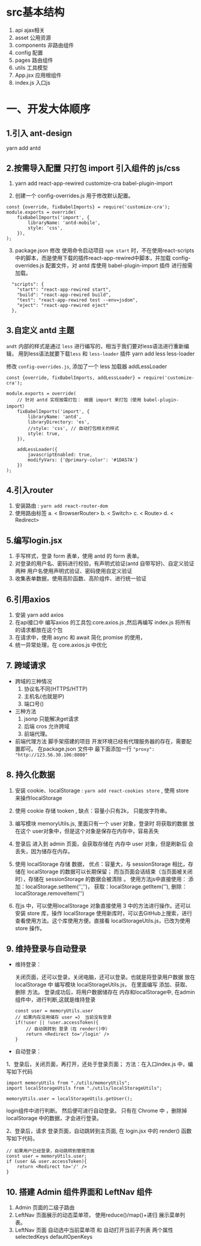 # src基本结构
1. api ajax相关
2. asset 公用资源
3. components 非路由组件
4. config 配置
5. pages 路由组件
6. utils 工具模型
7. App.jsx 应用根组件
8. index.js 入口js


# 一、开发大体顺序


## 1.引入 ant-design
yarn add antd

## 2.按需导入配置 只打包 import 引入组件的 js/css
1. yarn add react-app-rewired customize-cra babel-plugin-import

2. 创建一个 config-overrides.js 用于修改默认配置。
```
const {override, fixBabelImports} = require('customize-cra');
module.exports = override(
    fixBabelImports('import', {
        libraryName: 'antd-mobile',
        style: 'css',
    }),
);
```

3. package.json 修改
使用命令启动项目 `npm start` 时，不在使用react-scripts 中的脚本，而是使用下载的插件react-app-rewired中脚本，并加载
config-overrides.js 配置文件，对 antd 库使用 babel-plugin-import 插件 进行按需加载。
```
  "scripts": {
    "start": "react-app-rewired start",
    "build": "react-app-rewired build",
    "test": "react-app-rewired test --env=jsdom",
    "eject": "react-app-rewired eject"
  },
```

## 3.自定义 antd 主题
`andt` 内部的样式是通过 `less` 进行编写的，相当于我们要对less语法进行重新编辑，
用到less语法就要下载`less` 和 `less-loader` 插件
yarn add less less-loader

修改 `config-overrides.js`, 添加了一个 less 加载器 addLessLoader
```
const {override, fixBabelImports, addLessLoader} = require('customize-cra');

module.exports = override(
    // 针对 antd 实现按需打包： 根据 import 来打包（使用 babel-plugin-import）
    fixBabelImports('import', {
        libraryName: 'antd',
        libraryDirectory: 'es',
        //style: 'css', // 自动打包相关的样式
        style: true,
    }),

    addLessLoader({
        javascriptEnabled: true,
        modifyVars: {'@primary-color': '#1DA57A'}
    })
);
```

## 4.引入router
1. 安装路由 : `yarn add react-router-dom`
2. 使用路由标签
   a. < BrowserRouter>
   b. < Switch>
   c. < Route>
   d. < Redirect>
   
## 5.编写login.jsx 
1. 手写样式，登录 form 表单，使用 antd 的 form 表单。
2. 对登录的用户名、密码进行校验，有声明式验证(antd 自带写好)、自定义验证 两种
   用户名使用声明式验证、密码使用自定义验证
3. 收集表单数据，使用高阶函数、高阶组件、进行统一验证

## 6.引用axios
1. 安装 yarn add axios
2. 在api接口中 编写axios 的工具包:core.axios.js ,然后再编写 index.js 将所有的请求都放在这个包
3. 在请求中，使用 async 和 await 简化 promise 的使用，
4. 统一异常处理，在 core.axios.js 中优化

## 7. 跨域请求
* 跨域的三种情况 
    1. 协议名不同(HTTPS/HTTP) 
    2. 主机名(也就是IP) 
    3. 端口号()
* 三种方法 
    1. jsonp 只能解决get请求 
    2. 后端 cros 允许跨域 
    3. 前端代理。
* 前端代理方法
    脚手架搭建的项目 开发环境已经有代理服务器的存在，需要配置即可。
    在package.json 文件中 最下面添加一行 `"proxy": "http://123.56.30.106:8080"`

## 8. 持久化数据
1. 安装 cookie、localStorage : `yarn add react-cookies store` , 使用 store 来操作localStorage
2. 使用 cookie 存储 tooken , 缺点：容量小只有2k， 只能放字符串。
3. 编写模块 memoryUtils.js, 里面只有一个 user 对象，登录时 将获取的数据 放在这个 user对象中，但是这个对象是保存在内存中，容易丢失
4. 登录后 进入到 admin 页面，会获取存储在 内存中 user 对象，但是刷新后 会丢失，因为储存在内存。
5. 使用 localStorage 存储 数据， 
    优点：容量大，与 sessionStorage 相比，存储在 localStorage 的数据可以长期保留；
    而当页面会话结束（当页面被关闭时），存储在 sessionStorage 的数据会被清除 。
    使用方法js中直接使用： 
        添加：localStorage.setItem('','')，
        获取：localStorage.getItem(''), 
        删除：localStorage.removeItem('')
        
6. 在js 中，可以使用localStorage 对象直接使用 3 中的方法进行操作。还可以 安装 store 库，操作 localStorage
   使用新库时，可以去GitHub上搜索，进行查看使用方法。这个库使用方便。直接看 localStorageUtils.js，已改为使用 store 操作。
        
## 9. 维持登录与自动登录
* 维持登录：

   关闭页面，还可以登录，关闭电脑，还可以登录。也就是将登录用户数据 放在 localStorage 中
   编写模块 localStorageUtils.js， 在里面编写 添加、获取、删除 方法。
   登录成功后，将用户数据储存在 内存和localStorage中, 在admin 组件中，进行判断,这就是维持登录
    ``` 
    const user = memoryUtils.user
    // 如果内存没用储存 user =》 当前没有登录
    if(!user || !user.accessToken){
        // 自动跳转到 登录（在 render()中）
        return <Redirect to='/login' />
    }
    ```
* 自动登录：

1、登录后，关闭页面，再打开，还处于登录页面；
  方法：在入口index.js 中，编写如下代码
  ```
  import memoryUtils from "./utils/memoryUtils";
  import localStorageUtils from "./utils/localStorageUtils";
  
  memoryUtils.user = localStorageUtils.getUser();
  ```
  login组件中进行判断。
  然后便可进行自动登录。
  只有在 Chrome 中 ，删除掉 localStorage 中的数据，才会进行登录。

  2、登录后，请求 登录页面，自动跳转到主页面, 在 login.jsx 中的 render() 函数写如下代码，
  ```
  // 如果用户已经登录，自动跳转到管理页面
  const user = memoryUtils.user;
  if (user && user.accessToken){
      return <Redirect to='/' />
  }
  ```

## 10. 搭建 Admin 组件界面和 LeftNav 组件
1. Admin 页面的二级子路由
2. LeftNav 页面展示的动态菜单项， 使用reduce()/map()+递归 展示菜单列表。
3. LeftNav 页面 自动选中当前菜单项 和 自动打开当前子列表 两个属性selectedKeys defaultOpenKeys


